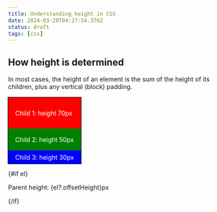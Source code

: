 ```yaml
---
title: Understanding height in CSS
date: 2024-03-20T04:27:54.376Z
status: draft
tags: [css]
---
```


<script lang="ts">
  import { onMount } from 'svelte';
  import Row from '$lib/components/Row.svelte';

  let el: HTMLElement | null = null;
</script>

## How height is determined

In most cases, the height of an element is the sum of the height of its children, plus any vertical (block) padding.

<Row center>
<div style="box-shadow: 0 0 0 1px black; inline-size: max-content; margin-top: 1rem; font-family: var(--sans-font)" bind:this={el}>
  <div style="height: 70px; background-color: red; color: white; align-content: center; padding-inline: 1rem">Child 1: height 70px</div>
  <div style="height: 50px; background-color: green; color: white; align-content: center; padding-inline: 1rem">Child 2: height 50px</div>
  <div style="height: 30px; background-color: blue; color: white; align-content: center; padding-inline: 1rem">Child 3: height 30px</div>
</div>

{#if el}

<div style="font-family: var(--sans-font)">
  Parent height: {el?.offsetHeight}px
</div>

{/if}

</Row>
